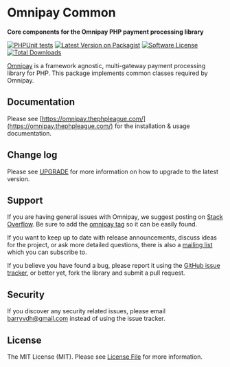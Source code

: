 # Omnipay Common

**Core components for the Omnipay PHP payment processing library**

[![PHPUnit tests](https://github.com/thephpleague/omnipay-common/actions/workflows/phpunit.yml/badge.svg)](https://github.com/thephpleague/omnipay-common/actions/workflows/phpunit.yml)
[![Latest Version on Packagist][ico-version]][link-packagist]
[![Software License][ico-license]](LICENSE)
[![Total Downloads][ico-downloads]][link-downloads]

[Omnipay](https://github.com/thephpleague/omnipay) is a framework agnostic, multi-gateway payment
processing library for PHP. This package implements common classes required by Omnipay.

## Documentation

Please see [https://omnipay.thephpleague.com/](https://omnipay.thephpleague.com/) for the installation & usage documentation.

## Change log

Please see [UPGRADE](UPGRADE.md) for more information on how to upgrade to the latest version.

## Support

If you are having general issues with Omnipay, we suggest posting on
[Stack Overflow](https://stackoverflow.com/). Be sure to add the
[omnipay tag](https://stackoverflow.com/questions/tagged/omnipay) so it can be easily found.

If you want to keep up to date with release announcements, discuss ideas for the project,
or ask more detailed questions, there is also a [mailing list](https://groups.google.com/forum/#!forum/omnipay) which
you can subscribe to.

If you believe you have found a bug, please report it using the [GitHub issue tracker](https://github.com/thephpleague/omnipay-common/issues),
or better yet, fork the library and submit a pull request.


## Security

If you discover any security related issues, please email barryvdh@gmail.com instead of using the issue tracker.


## License

The MIT License (MIT). Please see [License File](LICENSE) for more information.

[ico-version]: https://img.shields.io/packagist/v/omnipay/common.svg?style=flat
[ico-license]: https://img.shields.io/badge/license-MIT-brightgreen.svg?style=flat
[ico-downloads]: https://img.shields.io/packagist/dt/omnipay/common.svg?style=flat

[link-packagist]: https://packagist.org/packages/omnipay/common
[link-downloads]: https://packagist.org/packages/omnipay/common
